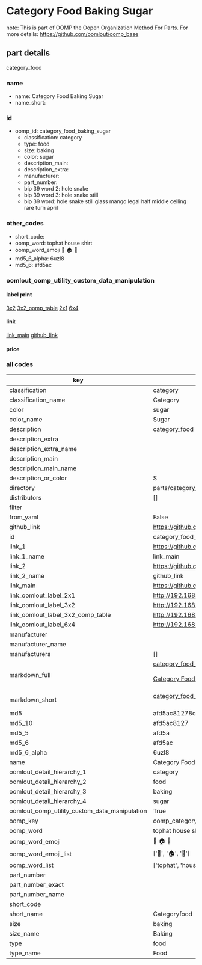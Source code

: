 # Category Food Baking Sugar  

note: This is part of OOMP the Oopen Organization Method For Parts. For more details: https://github.com/oomlout/oomp_base

##  part details



category_food

### name
* name: Category Food Baking Sugar
* name_short: 
### id
* oomp_id: category_food_baking_sugar
  * classification: category
  * type: food
  * size: baking
  * color: sugar
  * description_main: 
  * description_extra: 
  * manufacturer: 
  * part_number: 
  * bip 39 word 2: hole snake
  * bip 39 word 3: hole snake still
  * bip 39 word: hole snake still glass mango legal half middle ceiling rare turn april

### other_codes
* short_code: 
* oomp_word: tophat house shirt
* oomp_word_emoji :tophat: :house: :shirt:
* md5_6_alpha: 6uzl8
* md5_6: afd5ac






### oomlout_oomp_utility_custom_data_manipulation
#### label print
[3x2](http://192.168.1.245:1112/?label=oomp%206uzl8)
[3x2_oomp_table](http://192.168.1.107:1112/?label=oomp%206uzl8)
[2x1](http://192.168.1.242:1112/?label=oomp%206uzl8)
[6x4](http://192.168.1.55:1112/?label=oomp%206uzl8)    

#### link

[link_main](https://github.com/oomlout/oomlout_oomp_current_version_messy/tree/main/parts/category_food_baking_sugar) [github_link](https://github.com/oomlout/oomlout_oomp_part_src/tree/main/parts/category_food_baking_sugar)                             

#### price







### all codes 
| key | value |  
| --- | --- |  
| classification | category |  
| classification_name | Category |  
| color | sugar |  
| color_name | Sugar |  
| description | category_food |  
| description_extra |  |  
| description_extra_name |  |  
| description_main |  |  
| description_main_name |  |  
| description_or_color | S  |  
| directory | parts/category_food_baking_sugar |  
| distributors | [] |  
| filter |  |  
| from_yaml | False |  
| github_link | https://github.com/oomlout/oomlout_oomp_part_src/tree/main/parts/category_food_baking_sugar |  
| id | category_food_baking_sugar |  
| link_1 | https://github.com/oomlout/oomlout_oomp_current_version_messy/tree/main/parts/category_food_baking_sugar |  
| link_1_name | link_main |  
| link_2 | https://github.com/oomlout/oomlout_oomp_part_src/tree/main/parts/category_food_baking_sugar |  
| link_2_name | github_link |  
| link_main | https://github.com/oomlout/oomlout_oomp_current_version_messy/tree/main/parts/category_food_baking_sugar |  
| link_oomlout_label_2x1 | http://192.168.1.242:1112/?label=oomp%206uzl8 |  
| link_oomlout_label_3x2 | http://192.168.1.245:1112/?label=oomp%206uzl8 |  
| link_oomlout_label_3x2_oomp_table | http://192.168.1.107:1112/?label=oomp%206uzl8 |  
| link_oomlout_label_6x4 | http://192.168.1.55:1112/?label=oomp%206uzl8 |  
| manufacturer |  |  
| manufacturer_name |  |  
| manufacturers | [] |  
| markdown_full | [category_food_baking_sugar](https://github.com/oomlout/oomlout_oomp_current_version_messy/tree/main/parts/category_food_baking_sugar)<br>[](https://github.com/oomlout/oomlout_oomp_current_version_messy/tree/main/parts/category_food_baking_sugar)<br>[Category Food Baking Sugar](https://github.com/oomlout/oomlout_oomp_current_version_messy/tree/main/parts/category_food_baking_sugar)<br><br> |  
| markdown_short | [category_food_baking_sugar](https://github.com/oomlout/oomlout_oomp_current_version_messy/tree/main/parts/category_food_baking_sugar)<br><br> |  
| md5 | afd5ac81278c4d0dfdc3962fabb34b65 |  
| md5_10 | afd5ac8127 |  
| md5_5 | afd5a |  
| md5_6 | afd5ac |  
| md5_6_alpha | 6uzl8 |  
| name | Category Food Baking Sugar |  
| oomlout_detail_hierarchy_1 | category |  
| oomlout_detail_hierarchy_2 | food |  
| oomlout_detail_hierarchy_3 | baking |  
| oomlout_detail_hierarchy_4 | sugar |  
| oomlout_oomp_utility_custom_data_manipulation | True |  
| oomp_key | oomp_category_food_baking_sugar |  
| oomp_word | tophat house shirt |  
| oomp_word_emoji | :tophat: :house: :shirt: |  
| oomp_word_emoji_list | [':tophat:', ':house:', ':shirt:'] |  
| oomp_word_list | ['tophat', 'house', 'shirt'] |  
| part_number |  |  
| part_number_exact |  |  
| part_number_name |  |  
| short_code |  |  
| short_name | Categoryfood |  
| size | baking |  
| size_name | Baking |  
| type | food |  
| type_name | Food |  
